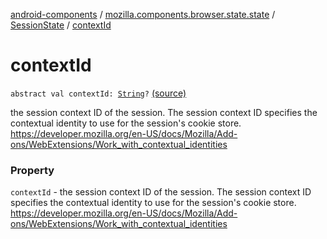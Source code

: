 [android-components](../../index.md) / [mozilla.components.browser.state.state](../index.md) / [SessionState](index.md) / [contextId](./context-id.md)

# contextId

`abstract val contextId: `[`String`](https://kotlinlang.org/api/latest/jvm/stdlib/kotlin/-string/index.html)`?` [(source)](https://github.com/mozilla-mobile/android-components/blob/master/components/browser/state/src/main/java/mozilla/components/browser/state/state/SessionState.kt#L27)

the session context ID of the session. The session context ID specifies the
contextual identity to use for the session's cookie store.
https://developer.mozilla.org/en-US/docs/Mozilla/Add-ons/WebExtensions/Work_with_contextual_identities

### Property

`contextId` - the session context ID of the session. The session context ID specifies the
contextual identity to use for the session's cookie store.
https://developer.mozilla.org/en-US/docs/Mozilla/Add-ons/WebExtensions/Work_with_contextual_identities